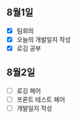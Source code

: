 ## 8월1일

- [x] 팀회의
- [x] 오늘의 개발일지 작성
- [x] 로깅 공부

## 8월2일
- [ ] 로깅 페어
- [ ] 프론트 테스트 페어
- [ ] 개발일지 작성
